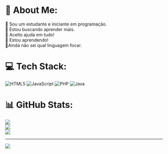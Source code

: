 # 💫 About Me:
🔭 Sou um estudante e iniciante em programação.<br>👯 Estou buscando aprender mais.<br>🤝 Aceito ajuda em tudo!<br>🌱 Estou aprendendo!<br>🤯Ainda não sei qual linguagem focar.


# 💻 Tech Stack:
![HTML5](https://img.shields.io/badge/html5-%23E34F26.svg?style=for-the-badge&logo=html5&logoColor=white) ![JavaScript](https://img.shields.io/badge/javascript-%23323330.svg?style=for-the-badge&logo=javascript&logoColor=%23F7DF1E) ![PHP](https://img.shields.io/badge/php-%23777BB4.svg?style=for-the-badge&logo=php&logoColor=white) ![Java](https://img.shields.io/badge/java-%23ED8B00.svg?style=for-the-badge&logo=openjdk&logoColor=white)
# 📊 GitHub Stats:
![](https://github-readme-stats.vercel.app/api?username=SidneyJunior66&theme=dark&hide_border=false&include_all_commits=false&count_private=false)<br/>
![](https://github-readme-streak-stats.herokuapp.com/?user=SidneyJunior66&theme=dark&hide_border=false)<br/>
![](https://github-readme-stats.vercel.app/api/top-langs/?username=SidneyJunior66&theme=dark&hide_border=false&include_all_commits=false&count_private=false&layout=compact)

---
[![](https://visitcount.itsvg.in/api?id=SidneyJunior66&icon=0&color=0)](https://visitcount.itsvg.in)

<!-- Proudly created with GPRM ( https://gprm.itsvg.in ) -->